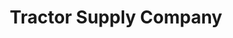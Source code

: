 ---
title: "Tractor Supply Company"
url: /charlotte-hall/tractor-supply-company/
shop: Dorfladen
---